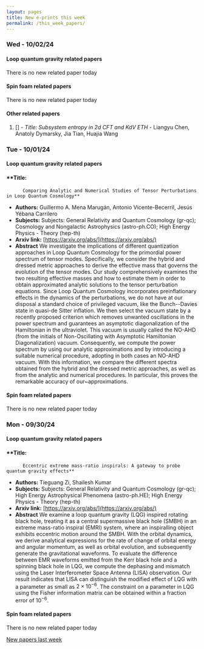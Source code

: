 ```yaml
---
layout: pages
title: New e-prints this week
permalink: /this_week_papers/
---
```




### Wed - 10/02/24

#### Loop quantum gravity related papers

There is no new related paper today 

#### Spin foam related papers

There is no new related paper today 



#### Other related papers

1. [[]](https://arxiv.org/abs/) - *Title:
          Subsystem entropy in 2d CFT and KdV ETH* - Liangyu Chen, Anatoly Dymarsky, Jia Tian, Huajia Wang



### Tue - 10/01/24

#### Loop quantum gravity related papers

#### **Title:
          Comparing Analytic and Numerical Studies of Tensor Perturbations in Loop Quantum Cosmology**
 - **Authors:** Guillermo A. Mena Marugán, Antonio Vicente-Becerril, Jesús Yébana Carrilero
 - **Subjects:** Subjects:
General Relativity and Quantum Cosmology (gr-qc); Cosmology and Nongalactic Astrophysics (astro-ph.CO); High Energy Physics - Theory (hep-th)
 - **Arxiv link:** [https://arxiv.org/abs/](https://arxiv.org/abs/)
 - **Abstract**
 We investigate the implications of different quantization approaches in Loop Quantum Cosmology for the primordial power spectrum of tensor modes. Specifically, we consider the hybrid and dressed metric approaches to derive the effective mass that governs the evolution of the tensor modes. Our study comprehensively examines the two resulting effective masses and how to estimate them in order to obtain approximated analytic solutions to the tensor perturbation equations. Since Loop Quantum Cosmology incorporates preinflationary effects in the dynamics of the perturbations, we do not have at our disposal a standard choice of privileged vacuum, like the Bunch--Davies state in quasi-de Sitter inflation. We then select the vacuum state by a recently proposed criterion which removes unwanted oscillations in the power spectrum and guarantees an asymptotic diagonalization of the Hamiltonian in the ultraviolet. This vacuum is usually called the NO-AHD (from the initials of Non-Oscillating with Asymptotic Hamiltonian Diagonalization) vacuum. Consequently, we compute the power spectrum by using our analytic approximations and by introducing a suitable numerical procedure, adopting in both cases an NO-AHD vacuum. With this information, we compare the different spectra obtained from the hybrid and the dressed metric approaches, as well as from the analytic and numerical procedures. In particular, this proves the remarkable accuracy of our~approximations. 

#### Spin foam related papers

There is no new related paper today 

### Mon - 09/30/24

#### Loop quantum gravity related papers

#### **Title:
          Eccentric extreme mass-ratio inspirals: A gateway to probe quantum gravity effects**
 - **Authors:** Tieguang Zi, Shailesh Kumar
 - **Subjects:** Subjects:
General Relativity and Quantum Cosmology (gr-qc); High Energy Astrophysical Phenomena (astro-ph.HE); High Energy Physics - Theory (hep-th)
 - **Arxiv link:** [https://arxiv.org/abs/](https://arxiv.org/abs/)
 - **Abstract**
 We examine a loop quantum gravity (LQG) inspired rotating black hole, treating it as a central supermassive black hole (SMBH) in an extreme mass-ratio inspiral (EMRI) system, where an inspiralling object exhibits eccentric motion around the SMBH. With the orbital dynamics, we derive analytical expressions for the rate of change of orbital energy and angular momentum, as well as orbital evolution, and subsequently generate the gravitational waveforms. To evaluate the difference between EMR waveforms emitted from the Kerr black hole and a spinning black hole in LQG, we compute the dephasing and mismatch using the Laser Interferometer Space Antenna (LISA) observation. Our result indicates that LISA can distinguish the modified effect of LQG with a parameter as small as $2\times10^{-6}$. The constraint on a parameter in LQG using the Fisher information matrix can be obtained within a fraction error of $10^{-6}$. 

#### Spin foam related papers

There is no new related paper today 




[New papers last week]({{site.url}}/archived/weekly/pre-prints/2024/09/30/archived_weekly_papers.html)